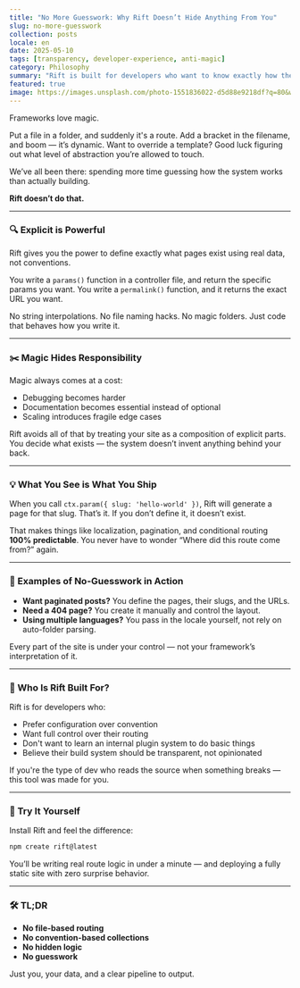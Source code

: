 ```yaml
---
title: "No More Guesswork: Why Rift Doesn’t Hide Anything From You"
slug: no-more-guesswork
collection: posts
locale: en
date: 2025-05-10
tags: [transparency, developer-experience, anti-magic]
category: Philosophy
summary: "Rift is built for developers who want to know exactly how their site is generated. No magic strings. No hidden routes. Just clear, predictable behavior."
featured: true
image: https://images.unsplash.com/photo-1551836022-d5d88e9218df?q=80&w=1932&auto=format&fit=crop&ixlib=rb-4.1.0
---
```


Frameworks love magic.

Put a file in a folder, and suddenly it's a route. Add a bracket in the filename, and boom — it’s dynamic. Want to override a template? Good luck figuring out what level of abstraction you’re allowed to touch.

We’ve all been there: spending more time guessing how the system works than actually building.

**Rift doesn’t do that.**

---

### 🔍 Explicit is Powerful

Rift gives you the power to define exactly what pages exist using real data, not conventions.

You write a `params()` function in a controller file, and return the specific params you want. You write a `permalink()` function, and it returns the exact URL you want.

No string interpolations. No file naming hacks. No magic folders. Just code that behaves how you write it.

---

### ✂️ Magic Hides Responsibility

Magic always comes at a cost:

- Debugging becomes harder  
- Documentation becomes essential instead of optional  
- Scaling introduces fragile edge cases  

Rift avoids all of that by treating your site as a composition of explicit parts. You decide what exists — the system doesn’t invent anything behind your back.

---

### 💡 What You See is What You Ship

When you call `ctx.param({ slug: 'hello-world' })`, Rift will generate a page for that slug. That’s it. If you don’t define it, it doesn’t exist.

That makes things like localization, pagination, and conditional routing **100% predictable**. You never have to wonder “Where did this route come from?” again.

---

### 📎 Examples of No-Guesswork in Action

- **Want paginated posts?** You define the pages, their slugs, and the URLs.
- **Need a 404 page?** You create it manually and control the layout.
- **Using multiple languages?** You pass in the locale yourself, not rely on auto-folder parsing.

Every part of the site is under your control — not your framework’s interpretation of it.

---

### 🧠 Who Is Rift Built For?

Rift is for developers who:

- Prefer configuration over convention
- Want full control over their routing
- Don't want to learn an internal plugin system to do basic things
- Believe their build system should be transparent, not opinionated

If you're the type of dev who reads the source when something breaks — this tool was made for you.

---

### 🧪 Try It Yourself

Install Rift and feel the difference:

```bash
npm create rift@latest
````

You’ll be writing real route logic in under a minute — and deploying a fully static site with zero surprise behavior.

---

### 🛠️ TL;DR

* **No file-based routing**
* **No convention-based collections**
* **No hidden logic**
* **No guesswork**

Just you, your data, and a clear pipeline to output.
